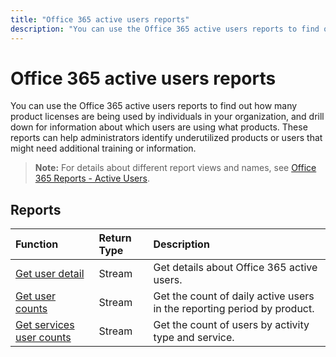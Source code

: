 ---title: "Office 365 active users reports"description: "You can use the Office 365 active users reports to find out how many product licenses are being used by individuals in your organization, and drill down for information about which users are using what products. These reports can help administrators identify underutilized products or users that might need additional training or information."---# Office 365 active users reports

You can use the Office 365 active users reports to find out how many product licenses are being used by individuals in your organization, and drill down for information about which users are using what products. These reports can help administrators identify underutilized products or users that might need additional training or information.

> **Note:** For details about different report views and names, see [Office 365 Reports - Active Users](https://support.office.com/client/Active-Users-fc1cf1d0-cd84-43fd-adb7-a4c4dfa8112d).

## Reports
| Function                                 | Return Type | Description                              |
| :--------------------------------------- | :---------- | :--------------------------------------- |
| [Get user detail](../api/reportroot-getoffice365activeuserdetail.md) | Stream      | Get details about Office 365 active users. |
| [Get user counts](../api/reportroot-getoffice365activeusercounts.md) | Stream      | Get the count of daily active users in the reporting period by product. |
| [Get services user counts](../api/reportroot-getoffice365servicesusercounts.md) | Stream      | Get the count of users by activity type and service. |

